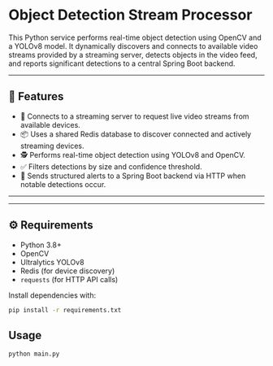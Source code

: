 # Object Detection Stream Processor

This Python service performs real-time object detection using OpenCV and a YOLOv8 model. It dynamically discovers and connects to available video streams provided by a streaming server, detects objects in the video feed, and reports significant detections to a central Spring Boot backend.

---

## 🧠 Features

- 🎥 Connects to a streaming server to request live video streams from available devices.
- 📦 Uses a shared Redis database to discover connected and actively streaming devices.
- 🕵️ Performs real-time object detection using YOLOv8 and OpenCV.
- ✅ Filters detections by size and confidence threshold.
- 🚨 Sends structured alerts to a Spring Boot backend via HTTP when notable detections occur.

---


---

## ⚙️ Requirements

- Python 3.8+
- OpenCV
- Ultralytics YOLOv8
- Redis (for device discovery)
- `requests` (for HTTP API calls)

Install dependencies with:

```bash
pip install -r requirements.txt
```

## Usage
```python
python main.py
```
